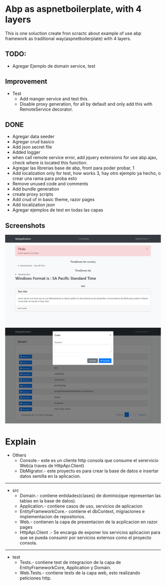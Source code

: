 # Abp as aspnetboilerplate, with 4 layers
This is one soluction create fron scractc about example of use abp framework as traditional way(aspnetboilerplate) with 4 layers.

## TODO:
- Agregar Ejemplo de domain service, test

## Improvement
- Test
  - Add manger service and test this.
  - Disable proxy generation, for all by default and only add this with RemoteService decorator.

## DONE
- Agregar data seeder
- Agregar crud basico
- Add json secret file
- Added logger
- when call remote service error, add jquery extensions for use abp.ajax, check where is located this function.
- Agregar las librerias base de abp, front para poder probar, 1
- Add localization only for test, how works                 3, hay otro ejemplo ya hecho, o crear una rama para proba esto
- Remove unused code and comments
- Add bundle generation
- create proxy scripts
- Add crud of in basic theme, razor pages
- Add localization json
- Agregar ejemplos de test en todas las capas

## Screenshots

![alt](/images/screencapture-localhost-5001-2022-11-16-19_54_57.png)
![alt](/images/screencapture-localhost-5001-Crud-2022-11-16-19_55_14.png)



# Explain
- Others
  - Console.- este es un cliente http consola que consume el serervicio Web(a traves de HttpApi.Client)
  - DbMigrator.- este proyecto es para crear la base de datos e insertar datos semilla en la aplicacion.

---
- src
  - Domain.- contiene entidades(clases) de dominio(que representan las tablas en la base de datos).
  - Application.- contiene casos de uso, servicios de aplicacion
  - EntityFrameworkCore.- contiene el dbContext, migraciones e implementacion de repositorios.
  - Web.- contienen la capa de presentacion de la acplicacion en razor pages
  - HttpApi.Client .- Se encarga de exponer los servicios aplicacion para que se pueda consumir por servicios externos como el proyecto consola.


---
- test
  - Tests.- contiene test de integracion de la capa de EntityFrameworkCore, Application y Domain.
  - Web.Tests.- contiene tests de la capa web, esto realizando peticiones http.